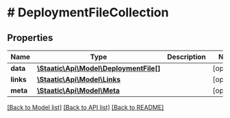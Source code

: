 # # DeploymentFileCollection

## Properties

Name | Type | Description | Notes
------------ | ------------- | ------------- | -------------
**data** | [**\Staatic\Api\Model\DeploymentFile[]**](DeploymentFile.md) |  | [optional]
**links** | [**\Staatic\Api\Model\Links**](Links.md) |  | [optional]
**meta** | [**\Staatic\Api\Model\Meta**](Meta.md) |  | [optional]

[[Back to Model list]](../../README.md#models) [[Back to API list]](../../README.md#endpoints) [[Back to README]](../../README.md)
